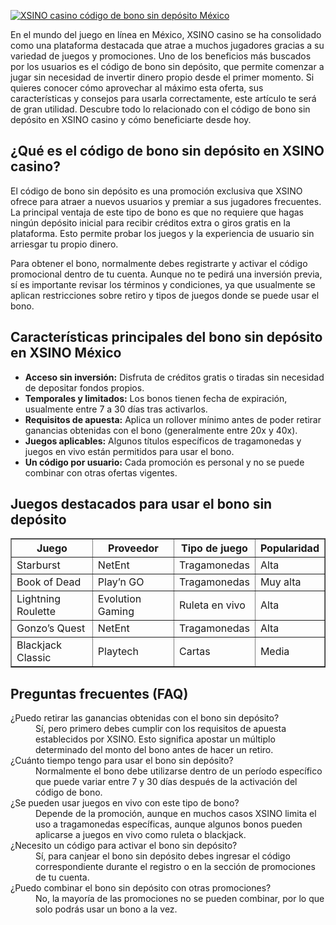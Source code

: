 [![XSINO casino código de bono sin depósito México](https://123-caf.pages.dev/gitsignup.png)](https://vrmoo.ru/Bt82HjjY)

<p>En el mundo del juego en línea en México, XSINO casino se ha consolidado como una plataforma destacada que atrae a muchos jugadores gracias a su variedad de juegos y promociones. Uno de los beneficios más buscados por los usuarios es el código de bono sin depósito, que permite comenzar a jugar sin necesidad de invertir dinero propio desde el primer momento. Si quieres conocer cómo aprovechar al máximo esta oferta, sus características y consejos para usarla correctamente, este artículo te será de gran utilidad. Descubre todo lo relacionado con el código de bono sin depósito en XSINO casino y cómo beneficiarte desde hoy.</p>  <h2>¿Qué es el código de bono sin depósito en XSINO casino?</h2> <p>El código de bono sin depósito es una promoción exclusiva que XSINO ofrece para atraer a nuevos usuarios y premiar a sus jugadores frecuentes. La principal ventaja de este tipo de bono es que no requiere que hagas ningún depósito inicial para recibir créditos extra o giros gratis en la plataforma. Esto permite probar los juegos y la experiencia de usuario sin arriesgar tu propio dinero.</p> <p>Para obtener el bono, normalmente debes registrarte y activar el código promocional dentro de tu cuenta. Aunque no te pedirá una inversión previa, sí es importante revisar los términos y condiciones, ya que usualmente se aplican restricciones sobre retiro y tipos de juegos donde se puede usar el bono.</p>  <h2>Características principales del bono sin depósito en XSINO México</h2> <ul>   <li><strong>Acceso sin inversión:</strong> Disfruta de créditos gratis o tiradas sin necesidad de depositar fondos propios.</li>   <li><strong>Temporales y limitados:</strong> Los bonos tienen fecha de expiración, usualmente entre 7 a 30 días tras activarlos.</li>   <li><strong>Requisitos de apuesta:</strong> Aplica un rollover mínimo antes de poder retirar ganancias obtenidas con el bono (generalmente entre 20x y 40x).</li>   <li><strong>Juegos aplicables:</strong> Algunos títulos específicos de tragamonedas y juegos en vivo están permitidos para usar el bono.</li>   <li><strong>Un código por usuario:</strong> Cada promoción es personal y no se puede combinar con otras ofertas vigentes.</li> </ul>  <h2>Juegos destacados para usar el bono sin depósito</h2> <table border="1" cellpadding="5" cellspacing="0">   <thead>     <tr>       <th>Juego</th>       <th>Proveedor</th>       <th>Tipo de juego</th>       <th>Popularidad</th>     </tr>   </thead>   <tbody>     <tr>       <td>Starburst</td>       <td>NetEnt</td>       <td>Tragamonedas</td>       <td>Alta</td>     </tr>     <tr>       <td>Book of Dead</td>       <td>Play’n GO</td>       <td>Tragamonedas</td>       <td>Muy alta</td>     </tr>     <tr>       <td>Lightning Roulette</td>       <td>Evolution Gaming</td>       <td>Ruleta en vivo</td>       <td>Alta</td>     </tr>     <tr>       <td>Gonzo’s Quest</td>       <td>NetEnt</td>       <td>Tragamonedas</td>       <td>Alta</td>     </tr>     <tr>       <td>Blackjack Classic</td>       <td>Playtech</td>       <td>Cartas</td>       <td>Media</td>     </tr>   </tbody> </table>  <h2>Preguntas frecuentes (FAQ)</h2> <dl>   <dt>¿Puedo retirar las ganancias obtenidas con el bono sin depósito?</dt>   <dd>Sí, pero primero debes cumplir con los requisitos de apuesta establecidos por XSINO. Esto significa apostar un múltiplo determinado del monto del bono antes de hacer un retiro.</dd>      <dt>¿Cuánto tiempo tengo para usar el bono sin depósito?</dt>   <dd>Normalmente el bono debe utilizarse dentro de un período específico que puede variar entre 7 y 30 días después de la activación del código de bono.</dd>      <dt>¿Se pueden usar juegos en vivo con este tipo de bono?</dt>   <dd>Depende de la promoción, aunque en muchos casos XSINO limita el uso a tragamonedas específicas, aunque algunos bonos pueden aplicarse a juegos en vivo como ruleta o blackjack.</dd>      <dt>¿Necesito un código para activar el bono sin depósito?</dt>   <dd>Sí, para canjear el bono sin depósito debes ingresar el código correspondiente durante el registro o en la sección de promociones de tu cuenta.</dd>      <dt>¿Puedo combinar el bono sin depósito con otras promociones?</dt>   <dd>No, la mayoría de las promociones no se pueden combinar, por lo que solo podrás usar un bono a la vez.</dd> </dl>